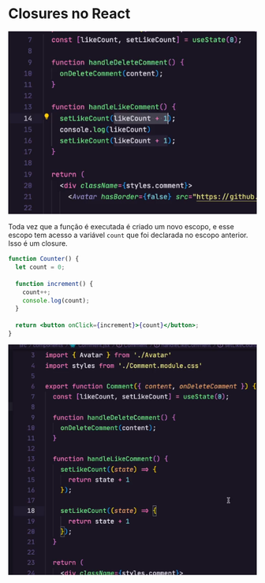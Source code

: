 # Closures no React

![Alt text](image.png)

Toda vez que a função é executada é criado um novo escopo, e esse escopo tem acesso a variável `count` que foi declarada no escopo anterior. Isso é um closure.

```jsx
function Counter() {
  let count = 0;

  function increment() {
    count++;
    console.log(count);
  }

  return <button onClick={increment}>{count}</button>;
}
```

![Alt text](image-1.png)
